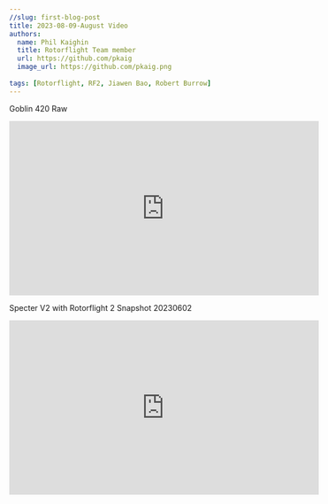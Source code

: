 ```yaml
---
//slug: first-blog-post
title: 2023-08-09-August Video
authors:
  name: Phil Kaighin
  title: Rotorflight Team member
  url: https://github.com/pkaig
  image_url: https://github.com/pkaig.png
  
tags: [Rotorflight, RF2, Jiawen Bao, Robert Burrow]
---
```


Goblin 420 Raw

<iframe width="560" height="315" src="https://www.youtube.com/embed/KqCQ4_y-y4M" title="YouTube video player" frameborder="0" allow="accelerometer; autoplay; clipboard-write; encrypted-media; gyroscope; picture-in-picture; web-share; fullscreen" allowfullscreen></iframe>


Specter V2 with Rotorflight 2 Snapshot 20230602
<iframe width="560" height="315" src="https://www.youtube.com/embed/jOm7vJdtUIA" title="YouTube video player" frameborder="0" allow="accelerometer; autoplay; clipboard-write; encrypted-media; gyroscope; picture-in-picture; web-share; fullscreen" allowfullscreen></iframe>
